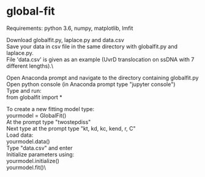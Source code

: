 # global-fit

Requirements:
python 3.6, numpy, matplotlib, lmfit

Download globalfit.py, laplace.py and data.csv\
Save your data in csv file in the same directory with globalfit.py and laplace.py.\
File 'data.csv' is given as an example (UvrD translocation on ssDNA with 7 different lengths).\

Open Anaconda prompt and navigate to the directory containing globalfit.py\
Open python console (in Anaconda prompt type "jupyter console")\
Type and run:\
from globalfit import *<br>

To create a new fitting model type:\
yourmodel = GlobalFit()\
At the prompt type "twostepdiss"\
Next type at the prompt type "kt, kd, kc, kend, r, C"\
Load data:\
yourmodel.data()\
Type "data.csv" and enter\
Initialize parameters using:\
yourmodel.initialize()\
yourmodel.fit()\
